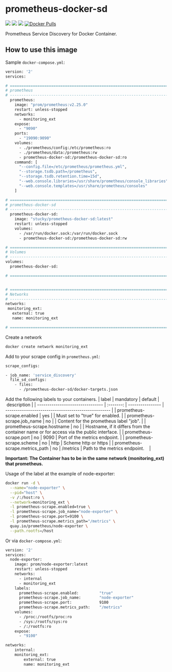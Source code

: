 # prometheus-docker-sd
[![](https://images.microbadger.com/badges/image/stucky/prometheus-docker-sd.svg)](https://microbadger.com/images/stucky/prometheus-docker-sd)
[![](https://images.microbadger.com/badges/version/stucky/prometheus-docker-sd.svg)](https://microbadger.com/images/stucky/prometheus-docker-sd)
[![](https://images.microbadger.com/badges/commit/stucky/prometheus-docker-sd.svg)](https://microbadger.com/images/stucky/prometheus-docker-sd)
[![Docker Pulls](https://img.shields.io/docker/pulls/stucky/prometheus-docker-sd.svg)](https://hub.docker.com/r/stucky/prometheus-docker-sd)

Prometheus Service Discovery for Docker Container.

## How to use this image
Sample `docker-compose.yml`:
```bash
version: '2'
services:

# ==============================================================================
# prometheus
# ------------------------------------------------------------------------------
  prometheus:
    image: "prom/prometheus:v2.25.0"
    restart: unless-stopped
    networks:
      - monitoring_ext
    expose:
      - "9090"
    ports:
      - "19090:9090"
    volumes:
      - ./prometheus/config:/etc/prometheus:ro
      - ./prometheus/data:/prometheus:rw
      - prometheus-docker-sd:/prometheus-docker-sd:ro
    command: [
      "--config.file=/etc/prometheus/prometheus.yml",
      "--storage.tsdb.path=/prometheus",
      "--storage.tsdb.retention.time=15d",
      "--web.console.libraries=/usr/share/prometheus/console_libraries",
      "--web.console.templates=/usr/share/prometheus/consoles"
    ]

# ==============================================================================
# prometheus-docker-sd
# ------------------------------------------------------------------------------
  prometheus-docker-sd:
    image: "stucky/prometheus-docker-sd:latest"
    restart: unless-stopped
    volumes:
      - /var/run/docker.sock:/var/run/docker.sock
      - prometheus-docker-sd:/prometheus-docker-sd:rw

# ==============================================================================
# Volumes
# ------------------------------------------------------------------------------
volumes:
  prometheus-docker-sd:

# ==============================================================================


# ==============================================================================
# Networks
# ------------------------------------------------------------------------------
networks:
 monitoring_ext:
   external: true
   name: monitoring_ext

# ==============================================================================
```

Create a network
```bash
docker create network monitoring_ext
```

Add to your scrape config in `prometheus.yml`:
```bash
scrape_configs:

- job_name: 'service_discovery'
  file_sd_configs:
    - files:
      - /prometheus-docker-sd/docker-targets.json
```

Add the following labels to your containers.
| label                            | mandatory | default          | description                                         | 
| -------------------------------- | :-------: | ---------------- | --------------------------------------------------- |
| prometheus-scrape.enabled        |       yes |                  | Must set to "true" for enabled.                     |
| prometheus-scrape.job_name       |        no | <Container-Name> | Content for the prometheus label "job".             |
| prometheus-scrape.hostname       |        no | <Container-Name> | Hostname, if it differs from the container name or for access via the public interface. |
| prometheus-scrape.port           |        no |             9090 | Port of the metrics endpoint.                       |
| prometheus-scrape.scheme         |        no |             http | Scheme http or https                                |
| prometheus-scrape.metrics_path   |        no |         /metrics | Path to the metrics endpoint.                       |

**Important: The Container has to be in the same network (monitoring_ext) that prometheus.**

Usage of the label at the example of node-exporter:
```bash
docker run -d \
  --name="node-exporter" \
  --pid="host" \
  -v /:/host:ro \
  --network=monitoring_ext \
  -l prometheus-scrape.enabled=true \
  -l prometheus-scrape.job_name="node-exporter" \
  -l prometheus-scrape.port=9100 \
  -l prometheus-scrape.metrics_path="/metrics" \
  quay.io/prometheus/node-exporter \
  --path.rootfs=/host
```

Or via `docker-compose.yml`:
```bash
version: '2'
services:
  node-exporter:
    image: prom/node-exporter:latest
    restart: unless-stopped
    networks:
      - internal
      - monitoring_ext
    labels:
      prometheus-scrape.enabled:         "true"
      prometheus-scrape.job_name:        "node-exporter"
      prometheus-scrape.port:            9100
      prometheus-scrape.metrics_path:    "/metrics"
    volumes:
      - /proc:/rootfs/proc:ro
      - /sys:/rootfs/sys:ro
      - /:/rootfs:ro
    expose:
      - "9100"

networks:
    internal:
    monitoring_ext:
        external: true
        name: monitoring_ext
```
